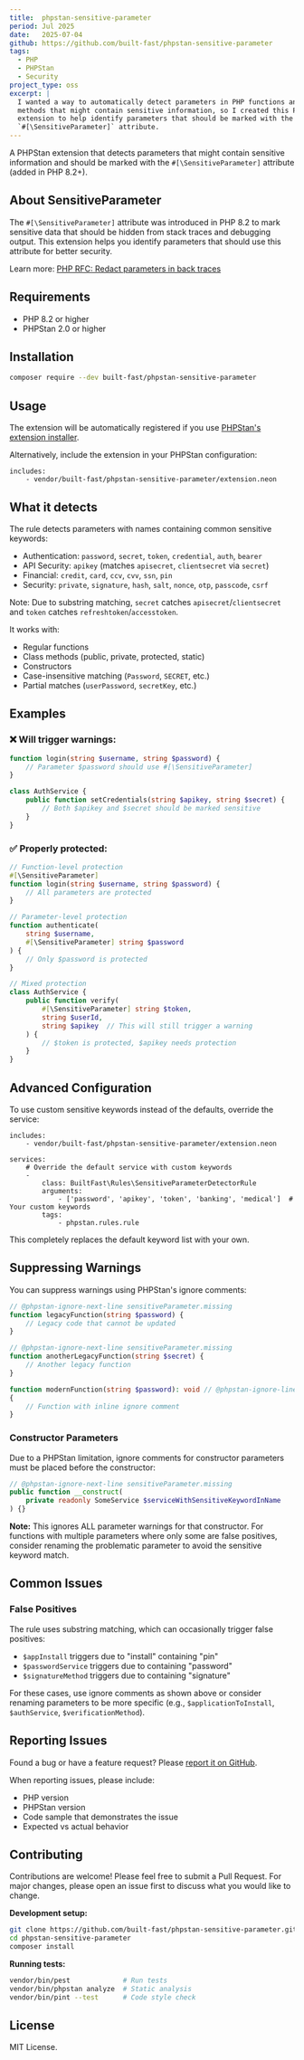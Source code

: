```yaml
---
title:  phpstan-sensitive-parameter
period: Jul 2025
date:   2025-07-04
github: https://github.com/built-fast/phpstan-sensitive-parameter
tags:
  - PHP
  - PHPStan
  - Security
project_type: oss
excerpt: |
  I wanted a way to automatically detect parameters in PHP functions and
  methods that might contain sensitive information, so I created this PHPStan
  extension to help identify parameters that should be marked with the
  `#[\SensitiveParameter]` attribute.
---
```


A PHPStan extension that detects parameters that might contain sensitive
information and should be marked with the `#[\SensitiveParameter]` attribute
(added in PHP 8.2+).

## About SensitiveParameter

The `#[\SensitiveParameter]` attribute was introduced in PHP 8.2 to mark
sensitive data that should be hidden from stack traces and debugging output.
This extension helps you identify parameters that should use this attribute
for better security.

Learn more: [PHP RFC: Redact parameters in back
traces](https://wiki.php.net/rfc/redact_parameters_in_back_traces)

## Requirements

- PHP 8.2 or higher
- PHPStan 2.0 or higher

## Installation

```bash
composer require --dev built-fast/phpstan-sensitive-parameter
```

## Usage

The extension will be automatically registered if you use [PHPStan's extension
installer](https://github.com/phpstan/extension-installer).

Alternatively, include the extension in your PHPStan configuration:

```neon
includes:
    - vendor/built-fast/phpstan-sensitive-parameter/extension.neon
```

## What it detects

The rule detects parameters with names containing common sensitive keywords:

- Authentication: `password`, `secret`, `token`, `credential`, `auth`, `bearer`
- API Security: `apikey` (matches `apisecret`, `clientsecret` via `secret`)
- Financial: `credit`, `card`, `ccv`, `cvv`, `ssn`, `pin`
- Security: `private`, `signature`, `hash`, `salt`, `nonce`, `otp`, `passcode`, `csrf`

Note: Due to substring matching, `secret` catches `apisecret`/`clientsecret`
and `token` catches `refreshtoken`/`accesstoken`.

It works with:

- Regular functions
- Class methods (public, private, protected, static)
- Constructors
- Case-insensitive matching (`Password`, `SECRET`, etc.)
- Partial matches (`userPassword`, `secretKey`, etc.)

## Examples

### ❌ Will trigger warnings:

```php
function login(string $username, string $password) {
    // Parameter $password should use #[\SensitiveParameter]
}

class AuthService {
    public function setCredentials(string $apikey, string $secret) {
        // Both $apikey and $secret should be marked sensitive
    }
}
```

### ✅ Properly protected:

```php
// Function-level protection
#[\SensitiveParameter]
function login(string $username, string $password) {
    // All parameters are protected
}

// Parameter-level protection
function authenticate(
    string $username,
    #[\SensitiveParameter] string $password
) {
    // Only $password is protected
}

// Mixed protection
class AuthService {
    public function verify(
        #[\SensitiveParameter] string $token,
        string $userId,
        string $apikey  // This will still trigger a warning
    ) {
        // $token is protected, $apikey needs protection
    }
}
```

## Advanced Configuration

To use custom sensitive keywords instead of the defaults, override the
service:

```neon
includes:
    - vendor/built-fast/phpstan-sensitive-parameter/extension.neon

services:
    # Override the default service with custom keywords
    -
        class: BuiltFast\Rules\SensitiveParameterDetectorRule
        arguments:
            - ['password', 'apikey', 'token', 'banking', 'medical']  # Your custom keywords
        tags:
            - phpstan.rules.rule
```

This completely replaces the default keyword list with your own.

## Suppressing Warnings

You can suppress warnings using PHPStan's ignore comments:

```php
// @phpstan-ignore-next-line sensitiveParameter.missing
function legacyFunction(string $password) {
    // Legacy code that cannot be updated
}

// @phpstan-ignore-next-line sensitiveParameter.missing
function anotherLegacyFunction(string $secret) {
    // Another legacy function
}

function modernFunction(string $password): void // @phpstan-ignore-line sensitiveParameter.missing
{
    // Function with inline ignore comment
}
```

### Constructor Parameters

Due to a PHPStan limitation, ignore comments for constructor parameters must
be placed before the constructor:

```php
// @phpstan-ignore-next-line sensitiveParameter.missing
public function __construct(
    private readonly SomeService $serviceWithSensitiveKeywordInName
) {}
```

**Note:** This ignores ALL parameter warnings for that constructor. For
functions with multiple parameters where only some are false positives,
consider renaming the problematic parameter to avoid the sensitive keyword
match.

## Common Issues

### False Positives

The rule uses substring matching, which can occasionally trigger false
positives:

- `$appInstall` triggers due to "install" containing "pin"
- `$passwordService` triggers due to containing "password"
- `$signatureMethod` triggers due to containing "signature"

For these cases, use ignore comments as shown above or consider renaming
parameters to be more specific (e.g., `$applicationToInstall`, `$authService`,
`$verificationMethod`).

## Reporting Issues

Found a bug or have a feature request? Please [report it on
GitHub](https://github.com/built-fast/phpstan-sensitive-parameter/issues).

When reporting issues, please include:

- PHP version
- PHPStan version
- Code sample that demonstrates the issue
- Expected vs actual behavior

## Contributing

Contributions are welcome! Please feel free to submit a Pull Request. For major changes, please open an issue first to discuss what you would like to change.

**Development setup:**

```bash
git clone https://github.com/built-fast/phpstan-sensitive-parameter.git
cd phpstan-sensitive-parameter
composer install
```

**Running tests:**

```bash
vendor/bin/pest             # Run tests
vendor/bin/phpstan analyze  # Static analysis
vendor/bin/pint --test      # Code style check
```

## License

MIT License.
